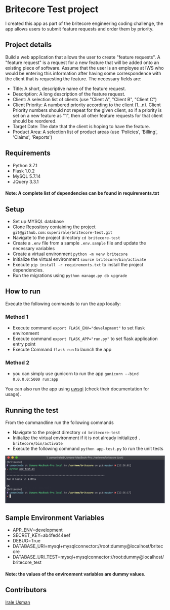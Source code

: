 # Britecore Test project

I created this app as part of the britecore engineering coding challenge, the app allows users to submit feature requests and order them by priority.

## Project details
Build a web application that allows the user to create "feature requests".
A "feature request" is a request for a new feature that will be added onto an existing piece of software. Assume that the user is an employee at IWS who would be entering this information after having some correspondence with the client that is requesting the feature. The necessary fields are:

* Title: A short, descriptive name of the feature request.
* Description: A long description of the feature request.
* Client: A selection list of clients (use "Client A", "Client B", "Client C")
* Client Priority: A numbered priority according to the client (1...n). Client Priority numbers should not repeat for  the given client, so if a priority is set on a new feature as "1", then all other feature requests for that client should be reordered.
* Target Date: The date that the client is hoping to have the feature.
* Product Area: A selection list of product areas (use 'Policies', 'Billing', 'Claims', 'Reports')

## Requirements
* Python 3.7.1
* Flask 1.0.2
* MySQL 5.7.14
* JQuery 3.3.1

#### Note: A complete list of dependencies can be found in requirements.txt


## Setup
* Set up MYSQL database
* Clone Repository containing the project `git@github.com:superirale/britecore-test.git`
* Navigate to the project directory `cd britecore-test`
* Create a `.env` file from a sample `.env.sample` file and update the necessary variables
* Create a virtual environment `python -m venv britecore`
* Initialize the virtual environment `source britecore/bin/activate`
* Execute `pip install -r requirements.txt` to install the project dependencies.
* Run the migrations using `python manage.py db upgrade`

## How to run
Execute the following commands to run the app locally:

### Method 1
* Execute command `export FLASK_ENV="development"` to set flask environment
* Execute command `export FLASK_APP="run.py"` to set flask application entry point
* Execute Command `flask run` to launch the app

### Method 2
* you can simply use gunicorn to run the app `gunicorn --bind 0.0.0.0:5000 run:app`


You can also run the app using [uwsgi](https://uwsgi-docs.readthedocs.io/en/latest/) (check their documentation for usage).

## Running the test
From the commandline run the following commands

* Navigate to the project directory `cd britecore-test`
* Initialize the virtual environment if it is not already initialized `. britecore/bin/activate`
* Execute the following command `python app-test.py` to run the unit tests

![Running Test](https://raw.githubusercontent.com/superirale/britecore-test/master/app/static/images/tests.png)


## Sample Environment Variables
* APP_ENV=development
* SECRET_KEY=ab4fed44eef
* DEBUG=True
* DATABASE_URI=mysql+mysqlconnector://root:dummy@localhost/britecore
* DATABASE_URI_TEST=mysql+mysqlconnector://root:dummy@localhost/britecore_test

#### Note: the values of the environment variables are dummy values.



## Contributors
[Irale Usman](https://github.com/superirale)
